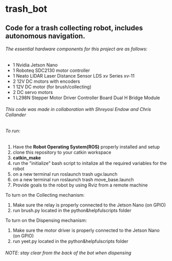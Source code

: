 # trash_bot

## Code for a trash collecting robot, includes autonomous navigation.
###### The essential hardware components for this project are as follows:
- 1 Nvidia Jetson Nano
- 1 Roboteq SDC2130 motor controller
- 1 Neato LIDAR Laser Distance Sensor LDS xv Series xv-11
- 2 12V DC motors with encoders
- 1 12V DC motor (for brush/collecting)
- 2 DC servo motors
- 1 L298N Stepper Motor Driver Controller Board Dual H Bridge Module

###### This code was made in collaboration with Shreyosi Endow and Chris Collander

###### To run:

1) Have the **Robot Operating System(ROS)** properly installed and setup 
2) clone this repository to your catkin workspace
3) **catkin_make**
4) run the "initialize" bash script to initalize all the required variables for the robot
5) on a new terminal run roslaunch trash ugv.launch
6) on a new terminal run roslaunch trash move_base.launch
7) Provide goals to the robot by using Rviz from a remote machine 

To turn on the Collecting mechanism: 
1) Make sure the relay is properly connected to the Jetson Nano (on GPIO)
2) run brush.py located in the python&helpfulscripts folder

To turn on the Dispensing mechanism:
1) Make sure the motor driver is properly connected to the Jetson Nano (on GPIO)
2) run yeet.py located in the python&helpfulscripts folder

###### NOTE: stay clear from the back of the bot when dispensing
